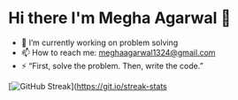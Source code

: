 ### <h1>Hi there I'm Megha Agarwal 👋</h1>


<!--**magarwal1324/magarwal1324** is a ✨ _special_ ✨ repository because its `README.md` (this file) appears on your GitHub profile.

Here are some ideas to get you started:-->

- 🔭 I’m currently working on problem solving
- 📫 How to reach me: meghaagarwal1324@gmail.com
- ⚡ “First, solve the problem. Then, write the code.”


[![GitHub Streak](https://streak-stats.demolab.com/?user=magarwal1324)](https://git.io/streak-stats

